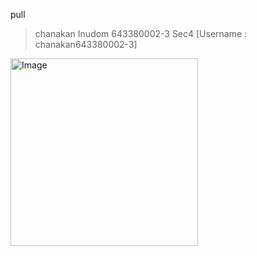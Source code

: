 pull

>chanakan Inudom 643380002-3 Sec4 [Username : chanakan643380002-3]
<img src="pim.jpg" alt="Image" width="300" height="auto">
